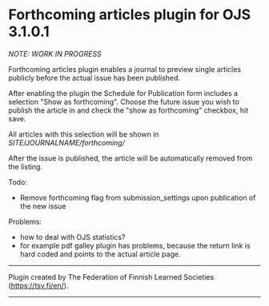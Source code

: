 
# Forthcoming articles plugin for OJS 3.1.0.1 

*NOTE: WORK IN PROGRESS*

Forthcoming articles plugin enables a journal to preview single articles publicly before the actual issue has been published.

After enabling the plugin the Schedule for Publication form includes a selection "Show as forthcoming". Choose the future issue you wish to publish the article in and check the "show as forthcoming" checkbox, hit save.

All articles with this selection will be shown in *SITE/JOURNALNAME/forthcoming/*

After the issue is published, the article will be automatically removed from the listing.

Todo:
- Remove forthcoming flag from submission_settings upon publication of the new issue

Problems:
- how to deal with OJS statistics?
- for example pdf galley plugin has problems, because the return link is hard coded and points to the actual article page.

***
Plugin created by The Federation of Finnish Learned Societies (https://tsv.fi/en/).
***
